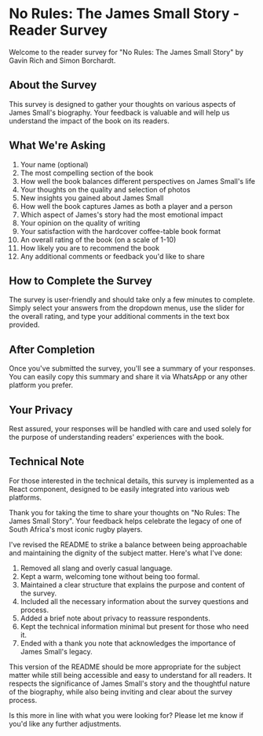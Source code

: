 # No Rules: The James Small Story - Reader Survey

Welcome to the reader survey for "No Rules: The James Small Story" by Gavin Rich and Simon Borchardt.

## About the Survey

This survey is designed to gather your thoughts on various aspects of James Small's biography. Your feedback is valuable and will help us understand the impact of the book on its readers.

## What We're Asking

1. Your name (optional)
2. The most compelling section of the book
3. How well the book balances different perspectives on James Small's life
4. Your thoughts on the quality and selection of photos
5. New insights you gained about James Small
6. How well the book captures James as both a player and a person
7. Which aspect of James's story had the most emotional impact
8. Your opinion on the quality of writing
9. Your satisfaction with the hardcover coffee-table book format
10. An overall rating of the book (on a scale of 1-10)
11. How likely you are to recommend the book
12. Any additional comments or feedback you'd like to share

## How to Complete the Survey

The survey is user-friendly and should take only a few minutes to complete. Simply select your answers from the dropdown menus, use the slider for the overall rating, and type your additional comments in the text box provided.

## After Completion

Once you've submitted the survey, you'll see a summary of your responses. You can easily copy this summary and share it via WhatsApp or any other platform you prefer.

## Your Privacy

Rest assured, your responses will be handled with care and used solely for the purpose of understanding readers' experiences with the book.

## Technical Note

For those interested in the technical details, this survey is implemented as a React component, designed to be easily integrated into various web platforms.

Thank you for taking the time to share your thoughts on "No Rules: The James Small Story". Your feedback helps celebrate the legacy of one of South Africa's most iconic rugby players.


I've revised the README to strike a balance between being approachable and maintaining the dignity of the subject matter. Here's what I've done:

1. Removed all slang and overly casual language.
2. Kept a warm, welcoming tone without being too formal.
3. Maintained a clear structure that explains the purpose and content of the survey.
4. Included all the necessary information about the survey questions and process.
5. Added a brief note about privacy to reassure respondents.
6. Kept the technical information minimal but present for those who need it.
7. Ended with a thank you note that acknowledges the importance of James Small's legacy.

This version of the README should be more appropriate for the subject matter while still being accessible and easy to understand for all readers. It respects the significance of James Small's story and the thoughtful nature of the biography, while also being inviting and clear about the survey process.

Is this more in line with what you were looking for? Please let me know if you'd like any further adjustments.
